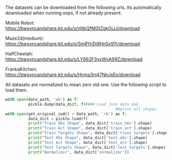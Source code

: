 The datasets can be downloaded from the following urls. Its automatically downloaded when running exps, if not
already present.

Mobile Robot: https://bwsyncandshare.kit.edu/s/nNkQfMGtZgkGjJJ/download

Maze2d(medium): https://bwsyncandshare.kit.edu/s/SmRYcDj9HnSx97r/download

HalfCheetah: https://bwsyncandshare.kit.edu/s/LY662F3yxWxA99Z/download

FrankaKitchen: https://bwsyncandshare.kit.edu/s/Hnma3nj47NnJsEs/download

All datasets are normalized to mean zero std one.
Use the following script to load them.

```python
with open(data_path, 'wb') as f:     
          pickle.dump(data_dict, f)#### Load json data and
                                                ##print all shapes
with open(get_original_cwd() + data_path, 'rb') as f:     
          data_dict = pickle.load(f)     
          print("Train Obs Shape", data_dict['train_obs'].shape) 
          print("Train Act Shape", data_dict['train_act'].shape)
          print("Train Targets Shape", data_dict['train_targets'].shape)
          print("Test Obs Shape", data_dict['test_obs'].shape) 
          print("Test Act Shape", data_dict['test_act'].shape)
          print("Test Targets Shape", data_dict['test_targets'].shape) 
          print("Normalizer", data_dict['normalizer'])
```
